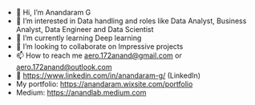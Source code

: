 - 👋 Hi, I’m Anandaram G
- 👀 I’m interested in Data handling and roles like Data Analyst, Business Analyst, Data Engineer and Data Scientist 
- 🌱 I’m currently learning Deep learning 
- 💞️ I’m looking to collaborate on Impressive projects 
- 📫 How to reach me aero.172anand@gmail.com or aero.172anand@outlook.com
- 🔗 https://www.linkedin.com/in/anandaram-g/  (LinkedIn)
- My portfolio: https://anandaram.wixsite.com/portfolio
- Medium: https://anandlab.medium.com
